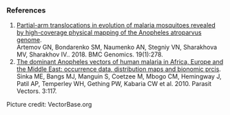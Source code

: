 ### References

1.  [Partial-arm translocations in evolution of malaria mosquitoes
    revealed by high-coverage physical mapping of the Anopheles
    atroparvus genome](http://europepmc.org/abstract/MED/29688842).\
    Artemov GN, Bondarenko SM, Naumenko AN, Stegniy VN, Sharakhova MV,
    Sharakhov IV.. 2018. BMC Genomics. 19(1):278.
2.  [The dominant Anopheles vectors of human malaria in Africa, Europe
    and the Middle East: occurrence data, distribution maps and bionomic
    prcis](http://europepmc.org/abstract/MED/21129198).\
    Sinka ME, Bangs MJ, Manguin S, Coetzee M, Mbogo CM, Hemingway J,
    Patil AP, Temperley WH, Gething PW, Kabaria CW et al. 2010. Parasit
    Vectors. 3:117.

Picture credit: VectorBase.org
